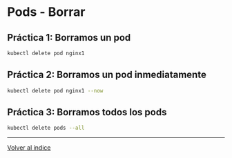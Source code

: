 # Pods - Borrar

## Práctica 1: Borramos un pod

```bash
kubectl delete pod nginx1
```

## Práctica 2: Borramos un pod inmediatamente

```bash
kubectl delete pod nginx1 --now
```

## Práctica 3: Borramos todos los pods

```bash
kubectl delete pods --all
```

__________________________________________________

[Volver al índice](../../README.md)
